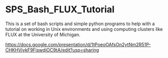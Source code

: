 # SPS_Bash_FLUX_Tutorial

This is a set of bash scripts and simple python programs to help with a tutorial on working in Unix environments and using 
computing clusters like FLUX at the University of Michigan.

https://docs.google.com/presentation/d/1tPoeoOAfsOn2ytNm2R51P-CHKHVjykF9FiswdjOC9tA/edit?usp=sharing
